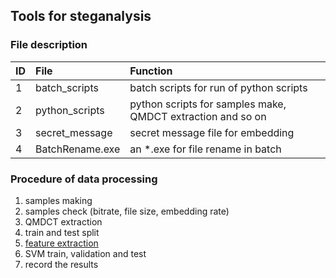 ## Tools for steganalysis

### File description
ID      |   File                    |   Function
:-      |   :-                      |    :-
1       |   batch_scripts           |   batch scripts for run of python scripts
2       |   python_scripts          |   python scripts for samples make, QMDCT extraction and so on
3       |   secret_message          |   secret message file for embedding
4       |   BatchRename.exe         |   an *.exe for file rename in batch

### Procedure of data processing
1. samples making
2. samples check (bitrate, file size, embedding rate)
3. QMDCT extraction
4. train and test split
5. [feature extraction](https://github.com/Charleswyt/audio_steganalysis_ml/tree/master/feature_extract)
6. SVM train, validation and test
7. record the results